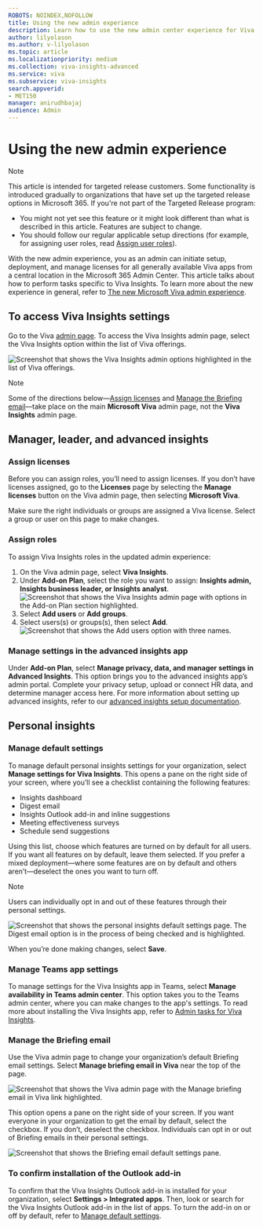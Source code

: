 ```yaml
---
ROBOTS: NOINDEX,NOFOLLOW
title: Using the new admin experience
description: Learn how to use the new admin center experience for Viva Insights 
author: lilyolason
ms.author: v-lilyolason
ms.topic: article
ms.localizationpriority: medium 
ms.collection: viva-insights-advanced 
ms.service: viva 
ms.subservice: viva-insights 
search.appverid: 
- MET150 
manager: anirudhbajaj
audience: Admin
---
```


# Using the new admin experience

>[!Note]
> This article is intended for targeted release customers. Some functionality is introduced gradually to organizations that have set up the targeted release options in Microsoft 365. If you're not part of the Targeted Release program:
>
>* You might not yet see this feature or it might look different than what is described in this article. Features are subject to change. 
> * You should follow our regular applicable setup directions (for example, for assigning user roles, read [Assign user roles](assign-user-roles.md)).

With the new admin experience, you as an admin can initiate setup, deployment, and manage licenses for all generally available Viva apps from a central location in the Microsoft 365 Admin Center. This article talks about how to perform tasks specific to Viva Insights. To learn more about the new experience in general, refer to [The new Microsoft Viva admin experience](/viva/new-microsoft-viva-admin-experience).

## To access Viva Insights settings

Go to the Viva [admin page](https://admin.microsoft.com/Adminportal/Home?source=applauncher#/featureexplorer/collections/VivaExperiences). To access the Viva Insights admin page, select the Viva Insights option within the list of Viva offerings.

![Screenshot that shows the Viva Insights admin options highlighted in the list of Viva offerings.](../images/choose-insights.png)

>[!Note]
>Some of the directions below—[Assign licenses](#assign-licenses) and [Manage the Briefing email](#manage-the-briefing-email)—take place on the main **Microsoft Viva** admin page, not the **Viva Insights** admin page.


## Manager, leader, and advanced insights

### Assign licenses

Before you can assign roles, you’ll need to assign licenses. If you don’t have licenses assigned, go to the **Licenses** page by selecting the **Manage licenses** button on the Viva admin page, then selecting **Microsoft Viva**.

Make sure the right individuals or groups are assigned a Viva license. Select a group or user on this page to make changes.

### Assign roles

To assign Viva Insights roles in the updated admin experience:

1. On the Viva admin page, select **Viva Insights**.
1. Under **Add-on Plan**, select the role you want to assign: **Insights admin, Insights business leader, or Insights analyst**.
![Screenshot that shows the Viva Insights admin page with options in the Add-on Plan section highlighted.](../images/assign-admin-leader-analyst.png)
1. Select **Add users** or **Add groups**.
1. Select users(s) or groups(s), then select **Add**.
![Screenshot that shows the Add users option with three names.](../images/assign-users1.png)

### Manage settings in the advanced insights app

Under **Add-on Plan**, select **Manage privacy, data, and manager settings in Advanced Insights**. This option brings you to the advanced insights app’s admin portal. Complete your privacy setup, upload or connect HR data, and determine manager access here. For more information about setting up advanced insights, refer to our [advanced insights setup documentation](setup.md).


## Personal insights

### Manage default settings

To manage default personal insights settings for your organization, select **Manage settings for Viva Insights**. This opens a pane on the right side of your screen, where you’ll see a checklist containing the following features:

* Insights dashboard
* Digest email
* Insights Outlook add-in and inline suggestions
* Meeting effectiveness surveys
* Schedule send suggestions

Using this list, choose which features are turned on by default for all users. If you want all features on by default, leave them selected. If you prefer a mixed deployment—where some features are on by default and others aren’t—deselect the ones you want to turn off.

>[!Note]
>Users can individually opt in and out of these features through their personal settings.

![Screenshot that shows the personal insights default settings page. The Digest email option is in the process of being checked and is highlighted.](../images/personal-insights-settings.png)

When you’re done making changes, select **Save**.

### Manage Teams app settings

To manage settings for the Viva Insights app in Teams, select **Manage availability in Teams admin center**. This option takes you to the Teams admin center, where you can make changes to the app's settings. To read more about installing the Viva Insights app, refer to [Admin tasks for Viva Insights](/viva/insights/personal/teams/viva-teams-app-admin-tasks#install-the-app).

### Manage the Briefing email

Use the Viva admin page to change your organization’s default Briefing email settings. Select **Manage briefing email in Viva** near the top of the page.

![Screenshot that shows the Viva admin page with the Manage briefing email in Viva link highlighted.](../images/select-manage-briefing.png)

This option opens a pane on the right side of your screen. If you want everyone in your organization to get the email by default, select the checkbox. If you don’t, deselect the checkbox. Individuals can opt in or out of Briefing emails in their personal settings.

![Screenshot that shows the Briefing email default settings pane.](../images/briefing-checkbox.png)

### To confirm installation of the Outlook add-in

To confirm that the Viva Insights Outlook add-in is installed for your organization, select **Settings > Integrated apps**. Then, look or search for the Viva Insights Outlook add-in in the list of apps. To turn the add-in on or off by default, refer to [Manage default settings](#manage-default-settings).
